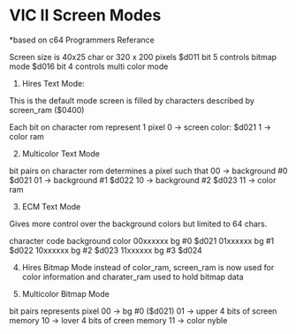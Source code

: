
# VIC II Screen Modes                         
*based on c64 Programmers Referance        

Screen size is 40x25 char or 320 x 200 pixels
$d011 bit 5 controls bitmap mode
$d016 bit 4 controls multi color mode


1)  Hires Text Mode:
    
  This is the default mode
  screen is filled by characters described by screen_ram ($0400)  

  Each bit on character rom represent 1 pixel
  0 -> screen color:  $d021
  1 -> color ram


2) Multicolor Text Mode
  
  bit pairs on character rom determines a pixel such that 
  00 -> background #0 $d021
  01 -> background #1 $d022
  10 -> background #2 $d023
  11 -> color ram


3) ECM Text Mode

  Gives more control over the background colors but limited to 64 chars.
  
  character code  background color
  00xxxxxx        bg #0 $d021
  01xxxxxx        bg #1 $d022
  10xxxxxx        bg #2 $d023
  11xxxxxx        bg #3 $d024

4) Hires Bitmap Mode
  instead of color_ram, screen_ram is now used for color information
  and charater_ram used to hold bitmap data
  

5) Multicolor Bitmap Mode

  bit pairs represents pixel 
  00 -> bg #0 ($d021)
  01 -> upper 4 bits of screen memory
  10 -> lover 4 bits of creen memory
  11 -> color nyble
